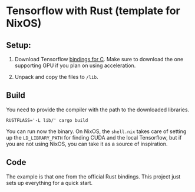 # Tensorflow with Rust (template for NixOS)

## Setup:

1. Download Tensorflow [bindings for C](https://www.tensorflow.org/install/lang_c). Make sure to download the one supporting GPU if you plan on using acceleration.

2. Unpack and copy the files to `/lib`.


## Build

You need to provide the compiler with the path to the downloaded libraries.

```
RUSTFLAGS='-L lib/' cargo build
```

You can run now the binary. On NixOS, the `shell.nix` takes care of setting up the `LD_LIBRARY_PATH` for finding CUDA and the local Tensorflow, but if you are not using NixOS, you can take it as a source of inspiration.


## Code

The example is that one from the official Rust bindings. This project just sets up everything for a quick start.
